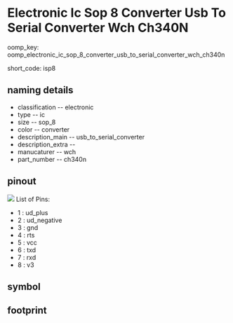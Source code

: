 # Electronic Ic Sop 8 Converter Usb To Serial Converter Wch Ch340N
oomp_key: oomp_electronic_ic_sop_8_converter_usb_to_serial_converter_wch_ch340n  

short_code: isp8
## naming details
* classification -- electronic
* type -- ic
* size -- sop_8
* color -- converter
* description_main -- usb_to_serial_converter
* description_extra -- 
* manucaturer -- wch
* part_number -- ch340n
## pinout
![](working_pinout_600.png)
List of Pins:

* 1 : ud_plus
* 2 : ud_negative
* 3 : gnd
* 4 : rts
* 5 : vcc
* 6 : txd
* 7 : rxd
* 8 : v3
## symbol


## footprint
